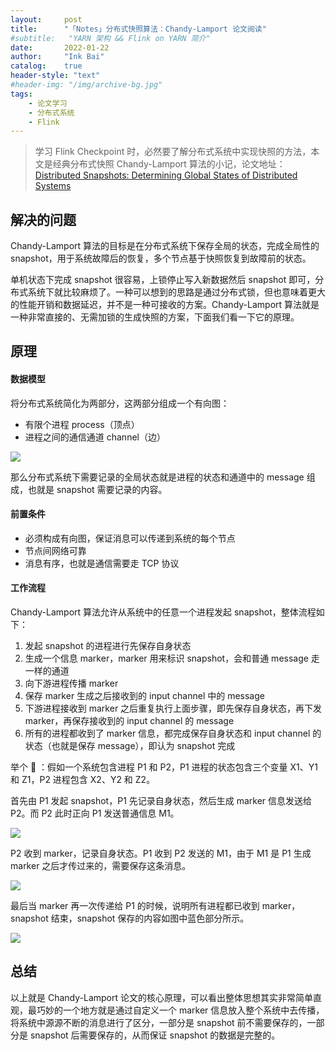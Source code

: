 ```yaml
---
layout:     post
title:      "「Notes」分布式快照算法：Chandy-Lamport 论文阅读"
#subtitle:   "YARN 架构 && Flink on YARN 简介"
date:       2022-01-22
author:     "Ink Bai"
catalog:    true
header-style: "text"
#header-img: "/img/archive-bg.jpg"
tags:
    - 论文学习
    - 分布式系统
    - Flink
---
```


> 学习 Flink Checkpoint 时，必然要了解分布式系统中实现快照的方法，本文是经典分布式快照 Chandy-Lamport 算法的小记，论文地址：[Distributed Snapshots: Determining Global States of Distributed Systems](https://lamport.azurewebsites.net/pubs/chandy.pdf)

## 解决的问题
Chandy-Lamport 算法的目标是在分布式系统下保存全局的状态，完成全局性的 snapshot，用于系统故障后的恢复，多个节点基于快照恢复到故障前的状态。

单机状态下完成 snapshot 很容易，上锁停止写入新数据然后 snapshot 即可，分布式系统下就比较麻烦了。一种可以想到的思路是通过分布式锁，但也意味着更大的性能开销和数据延迟，并不是一种可接收的方案。Chandy-Lamport 算法就是一种非常直接的、无需加锁的生成快照的方案，下面我们看一下它的原理。

## 原理
#### 数据模型
将分布式系统简化为两部分，这两部分组成一个有向图：

- 有限个进程 process（顶点）
- 进程之间的通信通道 channel（边）

![](/img/content/Xp1jwPx7luS3eoy.png)


那么分布式系统下需要记录的全局状态就是进程的状态和通道中的 message 组成，也就是 snapshot 需要记录的内容。

#### 前置条件

- 必须构成有向图，保证消息可以传递到系统的每个节点
- 节点间网络可靠
- 消息有序，也就是通信需要走 TCP 协议

#### 工作流程
Chandy-Lamport 算法允许从系统中的任意一个进程发起 snapshot，整体流程如下：

1. 发起 snapshot 的进程进行先保存自身状态
2. 生成一个信息 marker，marker 用来标识 snapshot，会和普通 message 走一样的通道
3. 向下游进程传播 marker
4. 保存 marker 生成之后接收到的 input channel 中的 message
5. 下游进程接收到 marker 之后重复执行上面步骤，即先保存自身状态，再下发 marker，再保存接收到的 input channel 的 message
6. 所有的进程都收到了 marker 信息，都完成保存自身状态和 input channel 的状态（也就是保存 message），即认为 snapshot 完成

举个 🌰 ：假如一个系统包含进程 P1 和 P2，P1 进程的状态包含三个变量 X1、Y1 和 Z1，P2 进程包含 X2、Y2 和 Z2。

首先由 P1 发起 snapshot，P1 先记录自身状态，然后生成 marker 信息发送给 P2。而 P2 此时正向 P1 发送普通信息 M1。

![](/img/content/v2-710946564a36e3aedcdb7d16d3d62c14_1440w.jpg)

P2 收到 marker，记录自身状态。P1 收到 P2 发送的 M1，由于 M1 是 P1 生成 marker 之后才传过来的，需要保存这条消息。

![](/img/content/v2-d27ee3d2a979effafe80d67a57e630a2_1440w.jpg)

最后当 marker 再一次传递给 P1 的时候，说明所有进程都已收到 marker，snapshot 结束，snapshot 保存的内容如图中蓝色部分所示。

![](/img/content/v2-817024acebbf660f28102d6ef456a980_1440w.jpg)

## 总结
以上就是 Chandy-Lamport 论文的核心原理，可以看出整体思想其实非常简单直观，最巧妙的一个地方就是通过自定义一个 marker 信息放入整个系统中去传播，将系统中源源不断的消息进行了区分，一部分是 snapshot 前不需要保存的，一部分是 snapshot 后需要保存的，从而保证 snapshot 的数据是完整的。
